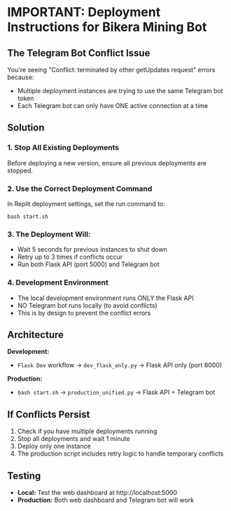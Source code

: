 # IMPORTANT: Deployment Instructions for Bikera Mining Bot

## The Telegram Bot Conflict Issue

You're seeing "Conflict: terminated by other getUpdates request" errors because:
- Multiple deployment instances are trying to use the same Telegram bot token
- Each Telegram bot can only have ONE active connection at a time

## Solution

### 1. Stop All Existing Deployments
Before deploying a new version, ensure all previous deployments are stopped.

### 2. Use the Correct Deployment Command
In Replit deployment settings, set the run command to:
```
bash start.sh
```

### 3. The Deployment Will:
- Wait 5 seconds for previous instances to shut down
- Retry up to 3 times if conflicts occur
- Run both Flask API (port 5000) and Telegram bot

### 4. Development Environment
- The local development environment runs ONLY the Flask API
- NO Telegram bot runs locally (to avoid conflicts)
- This is by design to prevent the conflict errors

## Architecture

**Development:**
- `Flask Dev` workflow → `dev_flask_only.py` → Flask API only (port 8000)

**Production:**
- `bash start.sh` → `production_unified.py` → Flask API + Telegram bot

## If Conflicts Persist

1. Check if you have multiple deployments running
2. Stop all deployments and wait 1 minute
3. Deploy only one instance
4. The production script includes retry logic to handle temporary conflicts

## Testing

- **Local:** Test the web dashboard at http://localhost:5000
- **Production:** Both web dashboard and Telegram bot will work